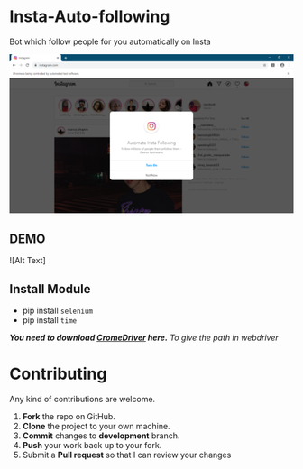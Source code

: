 # Insta-Auto-following
Bot which follow people for you automatically on Insta 

![Screenshot](https://github.com/heykush/Insta-Auto-Following/blob/master/Instagram%20-%20Google%20Chrome%2022-05-2020%2010_02_54.png?raw=true)

## DEMO
![Alt Text]
 ## Install Module
- pip install `selenium`
- pip install `time`

***You need to download [CromeDriver](https://chromedriver.chromium.org/downloads) here.***
*To give the path in webdriver*

Contributing
==========
Any kind of contributions are welcome.
1. **Fork** the repo on GitHub.
2. **Clone** the project to your own machine.
3. **Commit** changes to **development** branch.
4. **Push** your work back up to your fork.
5. Submit a **Pull request** so that I can review your changes
